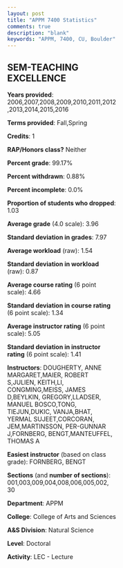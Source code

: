 ```yaml
---
layout: post
title: "APPM 7400 Statistics"
comments: true
description: "blank"
keywords: "APPM, 7400, CU, Boulder"
--- 
```

<head>
<script src="https://ajax.googleapis.com/ajax/libs/jquery/2.1.3/jquery.min.js"></script>
<script src="https://dl.dropboxusercontent.com/s/pc42nxpaw1ea4o9/highcharts.js?dl=0"></script>
<!-- <script src="../assets/js/highcharts.js"></script> -->
<style type="text/css">@font-face {
	font-family: "Bebas Neue";
	src: url(https://www.filehosting.org/file/details/544349/BebasNeue%20Regular.otf) format("opentype");
	}
	h1.Bebas { 
		font-family: "Bebas Neue", Verdana, Tahoma;
	}
</style>
</head>
<body>
	<div id="container" style="float: right; width: 45%; height: 88%; margin-left: 2.5%; margin-right: 2.5%;"></div>
	<script language="JavaScript">
		$(document).ready(function() {
		var chart = {type: 'column'};
		var title = {text: 'Grade Distribution'};
		var xAxis = {categories: ['A','B','C','D','F'],crosshair: true};
		var yAxis = {min: 0,title: {text: 'Percentage'}};
		var tooltip = {headerFormat: '<center><b><span style="font-size:20px">{point.key}</span></b></center>',
		               pointFormat: '<td style="padding:0"><b>{point.y:.1f}%</b></td>',
		               footerFormat: '</table>',shared: true,useHTML: true};
		var plotOptions = {column: {pointPadding: 0.0,borderWidth: 0}};  
		var credits = {enabled: false};var series= [{name: 'Percent',data: [96.84,3.16,0.0,0.0,0.0,]}];
		var json = {};
		json.chart = chart;
		json.title = title;
		json.tooltip = tooltip;
		json.xAxis = xAxis;
		json.yAxis = yAxis;  
		json.series = series;
		json.plotOptions = plotOptions;  
		json.credits = credits;
		$('#container').highcharts(json);
	});
	</script>
</body>
			   
## SEM-TEACHING EXCELLENCE

**Years provided**: 2006,2007,2008,2009,2010,2011,2012,2013,2014,2015,2016

**Terms provided**: Fall,Spring

**Credits**: 1

**RAP/Honors class?** Neither

**Percent grade**: 99.17%

**Percent withdrawn**: 0.88%

**Percent incomplete**: 0.0%

**Proportion of students who dropped**: 1.03

**Average grade** (4.0 scale): 3.96

**Standard deviation in grades**: 7.97

**Average workload** (raw): 1.54

**Standard deviation in workload** (raw): 0.87

**Average course rating** (6 point scale): 4.66

**Standard deviation in course rating** (6 point scale): 1.34

**Average instructor rating** (6 point scale): 5.05

**Standard deviation in instructor rating** (6 point scale): 1.41

**Instructors**: DOUGHERTY, ANNE MARGARET,MAIER, ROBERT S,JULIEN, KEITH,LI, CONGMING,MEISS, JAMES D,BEYLKIN, GREGORY,LLADSER, MANUEL BOSCO,TONG, TIEJUN,DUKIC, VANJA,BHAT, YERMAL SUJEET,CORCORAN, JEM,MARTINSSON, PER-GUNNAR J,FORNBERG, BENGT,MANTEUFFEL, THOMAS A

**Easiest instructor** (based on class grade): FORNBERG, BENGT

**Sections** (and **number of sections**): 001,003,009,004,008,006,005,002, 30

**Department**: APPM

**College**: College of Arts and Sciences

**A&S Division**: Natural Science

**Level**: Doctoral

**Activity**: LEC - Lecture